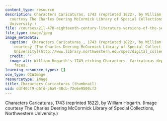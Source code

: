 ```yaml
---
content_type: resource
description: Characters Caricaturas, 1743 (reprinted 1822), by William Hogarth. (Image
  courtesy The Charles Deering McCormick Library of Special Collections, Northwestern
  University.)
file: /courses/21l-470-eighteenth-century-literature-versions-of-the-self-in-18th-c-britain-spring-2003/ddf40cf9d6fdc6a948cb72e6e9500cf2_21l-470s03-th.jpg
file_type: image/jpeg
image_metadata:
  caption: _Characters Caricaturas_, 1743 (reprinted 1822), by William Hogarth. (Image
    courtesy [The Charles Deering McCormick Library of Special Collections, Northwestern
    University](http://www.library.northwestern.edu/spec/digital_collections.html#hogarth/Physiognomics3.html).)
  credit: ''
  image-alt: William Hogarth's 1743 etching Characters  Caricaturas depicting many
    faces.
learning_resource_types: []
ocw_type: OCWImage
resourcetype: Image
title: Characters Caricaturas (thumbnail)
uid: ddf40cf9-d6fd-c6a9-48cb-72e6e9500cf2
---
```

Characters Caricaturas, 1743 (reprinted 1822), by William Hogarth. (Image courtesy The Charles Deering McCormick Library of Special Collections, Northwestern University.)

